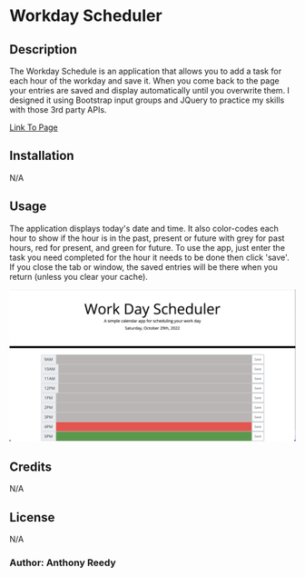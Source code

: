 # Workday Scheduler

## Description

The Workday Schedule is an application that allows you to add a task for each hour of the workday and save it. When you come back to the page your entries are saved and display automatically until you overwrite them. I designed it using Bootstrap input groups and JQuery to practice my skills with those 3rd party APIs.

[Link To Page](https://asreedy82.github.io/workday-scheduler-challenge/)

## Installation

N/A

## Usage

The application displays today's date and time. It also color-codes each hour to show if the hour is in the past, present or future with grey for past hours, red for present, and green for future. To use the app, just enter the task you need completed for the hour it needs to be done then click 'save'. If you close the tab or window, the saved entries will be there when you return (unless you clear your cache).

![Screen shot of main section of website](assets/images/workday-scheduler-challenge-ss.png)

## Credits

N/A

## License

N/A

### Author: Anthony Reedy
